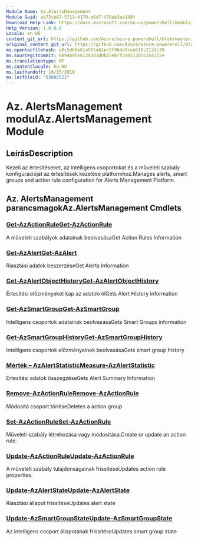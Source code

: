 ```yaml
---
Module Name: Az.AlertsManagement
Module Guid: ab73cb67-5713-4179-b6d7-f76ab3ad148f
Download Help Link: https://docs.microsoft.com/en-us/powershell/module/az.alertsmanagement
Help Version: 1.0.0.0
Locale: en-US
content_git_url: https://github.com/Azure/azure-powershell/blob/master/src/AlertsManagement/AlertsManagement/help/Az.AlertsManagement.md
original_content_git_url: https://github.com/Azure/azure-powershell/blob/master/src/AlertsManagement/AlertsManagement/help/Az.AlertsManagement.md
ms.openlocfilehash: e8c5db8e6145f5d41ec5f96dd2cea510c212dc70
ms.sourcegitcommit: 0b94b9566124331d0b15eb7f5a811305c254172e
ms.translationtype: MT
ms.contentlocale: hu-HU
ms.lasthandoff: 10/15/2019
ms.locfileid: "93665522"
---
```

# <span data-ttu-id="981fc-101">Az. AlertsManagement modul</span><span class="sxs-lookup"><span data-stu-id="981fc-101">Az.AlertsManagement Module</span></span>
## <span data-ttu-id="981fc-102">Leírás</span><span class="sxs-lookup"><span data-stu-id="981fc-102">Description</span></span>
<span data-ttu-id="981fc-103">Kezeli az értesítéseket, az intelligens csoportokat és a műveleti szabály konfigurációját az értesítések kezelése platformhoz.</span><span class="sxs-lookup"><span data-stu-id="981fc-103">Manages alerts, smart groups and action rule configuration for Alerts Management Platform.</span></span>

## <span data-ttu-id="981fc-104">Az. AlertsManagement parancsmagok</span><span class="sxs-lookup"><span data-stu-id="981fc-104">Az.AlertsManagement Cmdlets</span></span>
### [<span data-ttu-id="981fc-105">Get-AzActionRule</span><span class="sxs-lookup"><span data-stu-id="981fc-105">Get-AzActionRule</span></span>](Get-AzActionRule.md)
<span data-ttu-id="981fc-106">A műveleti szabályok adatainak beolvasása</span><span class="sxs-lookup"><span data-stu-id="981fc-106">Get Action Rules Information</span></span>

### [<span data-ttu-id="981fc-107">Get-AzAlert</span><span class="sxs-lookup"><span data-stu-id="981fc-107">Get-AzAlert</span></span>](Get-AzAlert.md)
<span data-ttu-id="981fc-108">Riasztási adatok beszerzése</span><span class="sxs-lookup"><span data-stu-id="981fc-108">Get Alerts Information</span></span>

### [<span data-ttu-id="981fc-109">Get-AzAlertObjectHistory</span><span class="sxs-lookup"><span data-stu-id="981fc-109">Get-AzAlertObjectHistory</span></span>](Get-AzAlertObjectHistory.md)
<span data-ttu-id="981fc-110">Értesítési előzményeket kap az adatokról</span><span class="sxs-lookup"><span data-stu-id="981fc-110">Gets Alert History information</span></span>

### [<span data-ttu-id="981fc-111">Get-AzSmartGroup</span><span class="sxs-lookup"><span data-stu-id="981fc-111">Get-AzSmartGroup</span></span>](Get-AzSmartGroup.md)
<span data-ttu-id="981fc-112">Intelligens csoportok adatainak beolvasása</span><span class="sxs-lookup"><span data-stu-id="981fc-112">Gets Smart Groups information</span></span>

### [<span data-ttu-id="981fc-113">Get-AzSmartGroupHistory</span><span class="sxs-lookup"><span data-stu-id="981fc-113">Get-AzSmartGroupHistory</span></span>](Get-AzSmartGroupHistory.md)
<span data-ttu-id="981fc-114">Intelligens csoportok előzményeinek beolvasása</span><span class="sxs-lookup"><span data-stu-id="981fc-114">Gets smart group history</span></span>

### [<span data-ttu-id="981fc-115">Mérték – AzAlertStatistic</span><span class="sxs-lookup"><span data-stu-id="981fc-115">Measure-AzAlertStatistic</span></span>](Measure-AzAlertStatistic.md)
<span data-ttu-id="981fc-116">Értesítési adatok összegzése</span><span class="sxs-lookup"><span data-stu-id="981fc-116">Gets Alert Summary Information</span></span>

### [<span data-ttu-id="981fc-117">Remove-AzActionRule</span><span class="sxs-lookup"><span data-stu-id="981fc-117">Remove-AzActionRule</span></span>](Remove-AzActionRule.md)
<span data-ttu-id="981fc-118">Módosító csoport törlése</span><span class="sxs-lookup"><span data-stu-id="981fc-118">Deletes a action group</span></span>

### [<span data-ttu-id="981fc-119">Set-AzActionRule</span><span class="sxs-lookup"><span data-stu-id="981fc-119">Set-AzActionRule</span></span>](Set-AzActionRule.md)
<span data-ttu-id="981fc-120">Műveleti szabály létrehozása vagy módosítása.</span><span class="sxs-lookup"><span data-stu-id="981fc-120">Create or update an action rule.</span></span>

### [<span data-ttu-id="981fc-121">Update-AzActionRule</span><span class="sxs-lookup"><span data-stu-id="981fc-121">Update-AzActionRule</span></span>](Update-AzActionRule.md)
<span data-ttu-id="981fc-122">A műveleti szabály tulajdonságainak frissítése</span><span class="sxs-lookup"><span data-stu-id="981fc-122">Updates action rule properties.</span></span>

### [<span data-ttu-id="981fc-123">Update-AzAlertState</span><span class="sxs-lookup"><span data-stu-id="981fc-123">Update-AzAlertState</span></span>](Update-AzAlertState.md)
<span data-ttu-id="981fc-124">Riasztási állapot frissítése</span><span class="sxs-lookup"><span data-stu-id="981fc-124">Updates alert state</span></span>

### [<span data-ttu-id="981fc-125">Update-AzSmartGroupState</span><span class="sxs-lookup"><span data-stu-id="981fc-125">Update-AzSmartGroupState</span></span>](Update-AzSmartGroupState.md)
<span data-ttu-id="981fc-126">Az intelligens csoport állapotának frissítése</span><span class="sxs-lookup"><span data-stu-id="981fc-126">Updates smart group state</span></span>

